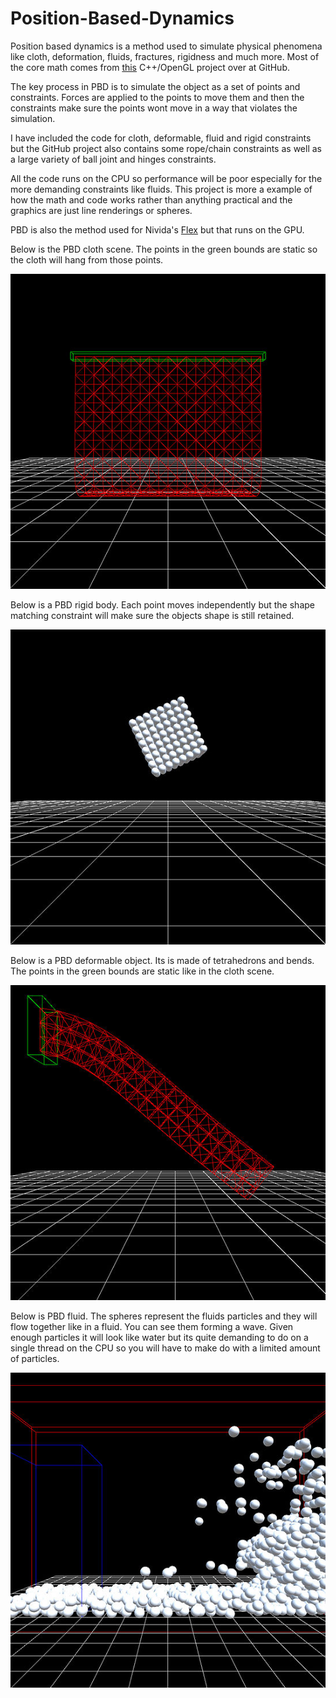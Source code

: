# Position-Based-Dynamics

Position based dynamics is a method used to simulate physical phenomena like cloth, deformation, fluids, fractures, rigidness and much more. Most of the core math comes from [this](https://github.com/InteractiveComputerGraphics/PositionBasedDynamics) C++/OpenGL project over at GitHub.

 
The key process in PBD is to simulate the object as a set of points and constraints. Forces are applied to the points to move them and then the constraints make sure the points wont move in a way that violates the simulation.


I have included the code for cloth, deformable, fluid and rigid constraints but the GitHub project also contains some rope/chain constraints as well as a large variety of ball joint and hinges constraints.


All the code runs on the CPU so performance will be poor especially for the more demanding constraints like fluids. This project is more a example of how the math and code works rather than anything practical and the graphics are just line renderings or spheres.


PBD is also the method used for Nivida's [Flex](https://developer.nvidia.com/flex) but that runs on the GPU.

Below is the PBD cloth scene. The points in the green bounds are static so the cloth will hang from those points.

![PBDCloth](./Media/PBDCloth.jfif)

Below is a PBD rigid body. Each point moves independently but the shape matching constraint will make sure the objects shape is still retained.

![PBDRigid](./Media/PBDRigid.jfif)

Below is a PBD deformable object. Its is made of tetrahedrons and bends. The points in the green bounds are static like in the cloth scene.

![PBDDeformable](./Media/PBDDeformable.jfif)

Below is PBD fluid. The spheres represent the fluids particles and they will flow together like in a fluid. You can see them forming a wave. Given enough particles it will look like water but its quite demanding to do on a single thread on the CPU so you will have to make do with a limited amount of particles.

![PBDFluid](./Media/PBDFluid.jfif)
